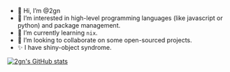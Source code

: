 - 👋 Hi, I’m @2gn
- 👀 I’m interested in high-level programming languages (like javascript or python) and package management.
- 🌱 I’m currently learning `nix`.
- 💞️ I’m looking to collaborate on some open-sourced projects.
- ✨ I have shiny-object syndrome.

[![2gn's GitHub stats](https://github-readme-stats.vercel.app/api?username=2gn&theme=material-palenight&show_icons=true)](https://github.com/2gn)

<!---
2gn/2gn is a  special ✨ repository because its `README.md` (this file) appears on your GitHub profile.
You can click the Preview link to take a look at your changes.
--->
